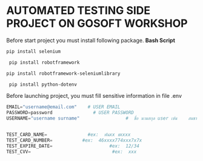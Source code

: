 # AUTOMATED TESTING SIDE PROJECT ON GOSOFT WORKSHOP

Before start project you must install following package.
**Bash Script**

```bash
pip install selenium
```

```bash
 pip install robotframework
```

```bash
pip install robotframework-seleniumlibrary
```

```bash
 pip install python-dotenv
```

Before launching project, you must fill sensitive information in file .env

```python
EMAIL="username@email.com"    # USER EMAIL
PASSWORD=password               # USER PASSWORD
USERNAME="username surname"                 #  ชื่อ นามสกุล user เช่น    สมชาย ใจดี


TEST_CARD_NAME=               #ex:  พันxx ชxxxx
TEST_CARD_NUMBER=           #ex:  46xxxx774xxx7x7x
TEST_EXPIRE_DATE=                     #ex:  12/34
TEST_CVV=                              #ex:  xxx
```
